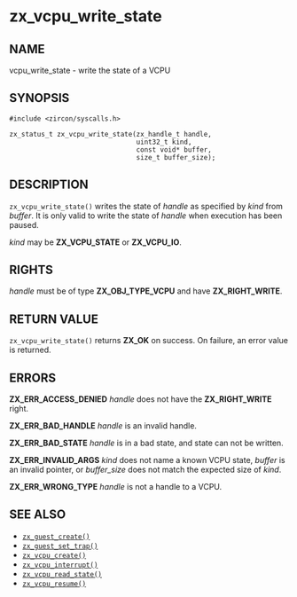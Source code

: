 # zx_vcpu_write_state

## NAME

<!-- Updated by update-docs-from-abigen, do not edit. -->

vcpu_write_state - write the state of a VCPU

## SYNOPSIS

<!-- Updated by update-docs-from-abigen, do not edit. -->

```
#include <zircon/syscalls.h>

zx_status_t zx_vcpu_write_state(zx_handle_t handle,
                                uint32_t kind,
                                const void* buffer,
                                size_t buffer_size);
```

## DESCRIPTION

`zx_vcpu_write_state()` writes the state of *handle* as specified by *kind* from
*buffer*. It is only valid to write the state of *handle* when execution has been
paused.

*kind* may be **ZX_VCPU_STATE** or **ZX_VCPU_IO**.

## RIGHTS

<!-- Updated by update-docs-from-abigen, do not edit. -->

*handle* must be of type **ZX_OBJ_TYPE_VCPU** and have **ZX_RIGHT_WRITE**.

## RETURN VALUE

`zx_vcpu_write_state()` returns **ZX_OK** on success. On failure, an error value is
returned.

## ERRORS

**ZX_ERR_ACCESS_DENIED** *handle* does not have the **ZX_RIGHT_WRITE** right.

**ZX_ERR_BAD_HANDLE** *handle* is an invalid handle.

**ZX_ERR_BAD_STATE** *handle* is in a bad state, and state can not be written.

**ZX_ERR_INVALID_ARGS** *kind* does not name a known VCPU state, *buffer* is an
invalid pointer, or *buffer_size* does not match the expected size of *kind*.

**ZX_ERR_WRONG_TYPE** *handle* is not a handle to a VCPU.

## SEE ALSO

 - [`zx_guest_create()`]
 - [`zx_guest_set_trap()`]
 - [`zx_vcpu_create()`]
 - [`zx_vcpu_interrupt()`]
 - [`zx_vcpu_read_state()`]
 - [`zx_vcpu_resume()`]

<!-- References updated by update-docs-from-abigen, do not edit. -->

[`zx_guest_create()`]: guest_create.md
[`zx_guest_set_trap()`]: guest_set_trap.md
[`zx_vcpu_create()`]: vcpu_create.md
[`zx_vcpu_interrupt()`]: vcpu_interrupt.md
[`zx_vcpu_read_state()`]: vcpu_read_state.md
[`zx_vcpu_resume()`]: vcpu_resume.md
